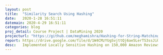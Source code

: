 ```yaml
---
layout: post
title:  "Similarity Search Using Hashing"
date:   2020-1-28 16:51:11
datemain: 2020-4-29 16:51:11
categories: blog
proj_detail: Course Project | DataMining 2020
projecturl: "https://github.com/meghamishra/Hashing-for-String-Matching-DataMining-"
report: https://drive.google.com/file/d/1W4CMzYUgSvjttQj6ae5LerTS3ssJiOiI/view?usp=sharing
desc:   Implemented Locally Sensitive Hashing on 150,000 Amazon Reviews to retrieve similar reviews.The results were further improved by using Jaccard Similarity metric with Min-Hashing algorithm and Multi-Processing which reduced the time to retrieve similar reviews to 8 seconds
---
```

